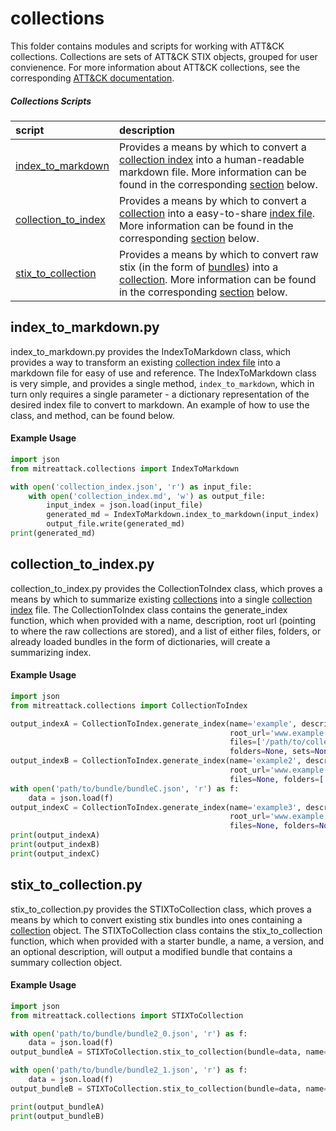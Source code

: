 # collections

This folder contains modules and scripts for working with ATT&CK collections. Collections are sets of ATT&CK STIX objects, grouped for user convienence. For more information about ATT&CK collections, see the corresponding [ATT&CK documentation](https://github.com/center-for-threat-informed-defense/attack-workbench-frontend/blob/master/docs/collections.md#collections).

##### Collections Scripts
| script | description |
|:-------|:------------|
|[index_to_markdown](https://github.com/mitre-attack/mitreattack-python/blob/master/mitreattack/collections/index_to_markdown.py)| Provides a means by which to convert a [collection index](https://github.com/center-for-threat-informed-defense/attack-workbench-frontend/blob/master/docs/collections.md#collection-indexes) into a human-readable markdown file. More information can be found in the corresponding [section](#index_to_markdown.py) below.|
|[collection_to_index](https://github.com/mitre-attack/mitreattack-python/blob/master/mitreattack/collections/collection_to_index.py)| Provides a means by which to convert a [collection](https://github.com/center-for-threat-informed-defense/attack-workbench-frontend/blob/master/docs/collections.md#collections) into a easy-to-share [index file](https://github.com/center-for-threat-informed-defense/attack-workbench-frontend/blob/master/docs/collections.md#collection-indexes). More information can be found in the corresponding [section](#collection_to_index.py) below.|
|[stix_to_collection](https://github.com/mitre-attack/mitreattack-python/blob/master/mitreattack/collections/stix_to_collection.py)| Provides a means by which to convert raw stix (in the form of [bundles](https://docs.oasis-open.org/cti/stix/v2.1/cs01/stix-v2.1-cs01.html#_gms872kuzdmg)) into a [collection](https://github.com/center-for-threat-informed-defense/attack-workbench-frontend/blob/master/docs/collections.md#collections). More information can be found in the corresponding [section](#stix_to_collection.py) below.|

## index_to_markdown.py
index_to_markdown.py provides the IndexToMarkdown class, which provides a way to transform an existing [collection index file](https://github.com/center-for-threat-informed-defense/attack-workbench-frontend/blob/master/docs/collections.md#collection-indexes) 
into a markdown file for easy of use and reference. The IndexToMarkdown class is very simple, and provides a 
single method, `index_to_markdown`, which in turn only requires a single parameter - a dictionary representation of the 
desired index file to convert to markdown. An example of how to use the class, and method, can be found below.

#### Example Usage
```python
import json
from mitreattack.collections import IndexToMarkdown

with open('collection_index.json', 'r') as input_file:
    with open('collection_index.md', 'w') as output_file:
        input_index = json.load(input_file)
        generated_md = IndexToMarkdown.index_to_markdown(input_index)  # Convert index to markdown
        output_file.write(generated_md)
print(generated_md)
```

## collection_to_index.py
collection_to_index.py provides the CollectionToIndex class, which proves a means by which to summarize existing [collections](https://github.com/center-for-threat-informed-defense/attack-workbench-frontend/blob/master/docs/collections.md#collections)
into a single [collection index](https://github.com/center-for-threat-informed-defense/attack-workbench-frontend/blob/master/docs/collections.md#collection-indexes) file.
The CollectionToIndex class contains the generate_index function, which when provided with a name, description, root url (pointing to where the raw collections are stored), 
and a list of either files, folders, or already loaded bundles in the form of dictionaries, will create a summarizing index.
#### Example Usage
```python
import json
from mitreattack.collections import CollectionToIndex

output_indexA = CollectionToIndex.generate_index(name='example', description='example index', 
                                                 root_url='www.example.com', 
                                                 files=['/path/to/collection1.json', '/path/to/collection2.json'], 
                                                 folders=None, sets=None)
output_indexB = CollectionToIndex.generate_index(name='example2', description='demonstration index',
                                                 root_url='www.example.com',
                                                 files=None, folders=['/path/to/folder/with/collections'], sets=None)
with open('path/to/bundle/bundleC.json', 'r') as f:
    data = json.load(f)
output_indexC = CollectionToIndex.generate_index(name='example3', description='exhibit index',
                                                 root_url='www.example.com',
                                                 files=None, folders=None, sets=[data])
print(output_indexA)
print(output_indexB)
print(output_indexC)
```
## stix_to_collection.py
stix_to_collection.py provides the STIXToCollection class, which proves a means by which to convert existing stix bundles into ones containing a [collection](https://github.com/center-for-threat-informed-defense/attack-workbench-frontend/blob/master/docs/collections.md#collections) object.
The STIXToCollection class contains the stix_to_collection function, which when provided with a starter bundle, a name, a version, and an optional description, will output a modified bundle that contains a summary collection object.
#### Example Usage
```python
import json
from mitreattack.collections import STIXToCollection

with open('path/to/bundle/bundle2_0.json', 'r') as f:
    data = json.load(f)
output_bundleA = STIXToCollection.stix_to_collection(bundle=data, name='collectionA', version='9.1', description="demo bundle (2.0)")

with open('path/to/bundle/bundle2_1.json', 'r') as f:
    data = json.load(f)
output_bundleB = STIXToCollection.stix_to_collection(bundle=data, name='collectionB', version='9.0', description="demo bundle (2.1)")

print(output_bundleA)
print(output_bundleB)
```